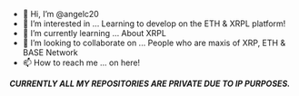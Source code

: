 - 👋 Hi, I’m @angelc20
- 👀 I’m interested in ... Learning to develop on the ETH & XRPL platform!
- 🌱 I’m currently learning ... About XRPL
- 💞️ I’m looking to collaborate on ... People who are maxis of XRP, ETH & BASE Network
- 📫 How to reach me ... on here!

<!---
angelc20/angelc20 is a ✨ special ✨ repository because its `README.md` (this file) appears on your GitHub profile.
You can click the Preview link to take a look at your changes.
--->
***CURRENTLY ALL MY REPOSITORIES ARE PRIVATE DUE TO IP PURPOSES.***
